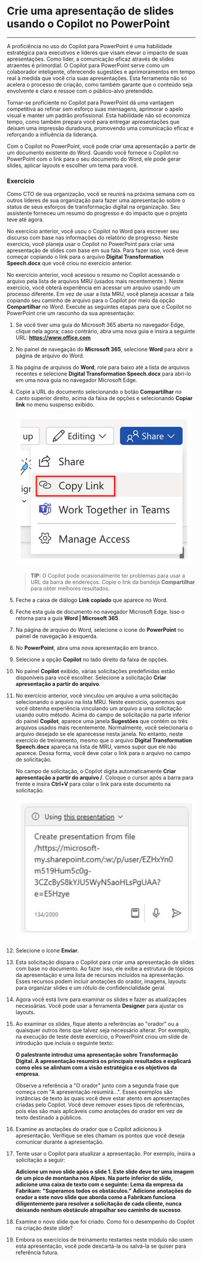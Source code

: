 
# Crie uma apresentação de slides usando o Copilot no PowerPoint
---
A proficiência no uso do Copilot para PowerPoint é uma habilidade estratégica para executivos e líderes que visam elevar o impacto de suas apresentações. Como líder, a comunicação eficaz através de slides atraentes é primordial. O Copilot para PowerPoint serve como um colaborador inteligente, oferecendo sugestões e aprimoramentos em tempo real à medida que você cria suas apresentações. Esta ferramenta não só acelera o processo de criação, como também garante que o conteúdo seja envolvente e claro e ressoe com o público-alvo pretendido.

Tornar-se proficiente no Copilot para PowerPoint dá uma vantagem competitiva ao refinar sem esforço suas mensagens, aprimorar o apelo visual e manter um padrão profissional. Esta habilidade não só economiza tempo, como também prepara você para entregar apresentações que deixam uma impressão duradoura, promovendo uma comunicação eficaz e reforçando a influência da liderança.

Com o Copilot no PowerPoint, você pode criar uma apresentação a partir de um documento existente do Word. Quando você fornece o Copilot no PowerPoint com o link para o seu documento do Word, ele pode gerar slides, aplicar layouts e escolher um tema para você.

### Exercício

Como CTO de sua organização, você se reunirá na próxima semana com os outros líderes de sua organização para fazer uma apresentação sobre o status de seus esforços de transformação digital na organização. Seu assistente forneceu um resumo do progresso e do impacto que o projeto teve até agora.

No exercício anterior, você usou o Copilot no Word para escrever seu discurso com base nas informações do relatório de progresso. Neste exercício, você planeja usar o Copilot no PowerPoint para criar uma apresentação de slides com base em sua fala. Para fazer isso, você deve começar copiando o link para o arquivo **Digital Transformation Speech.docx** que você criou no exercício anterior.

No exercício anterior, você acessou o resumo no Copilot acessando o arquivo pela lista de arquivos MRU (usados mais recentemente ). Neste exercício, você obterá experiência em acessar um arquivo usando um processo diferente. Em vez de usar a lista MRU, você planeja acessar a fala copiando seu caminho de arquivo para o Copilot por meio da opção **Compartilhar** no Word. Execute as seguintes etapas para que o Copilot no PowerPoint crie um rascunho da sua apresentação:

1.  Se você tiver uma guia do Microsoft 365 aberta no navegador Edge, clique nela agora; caso contrário, abra uma nova guia e insira a seguinte URL: **https://www.office.com**

2.  No painel de navegação do **Microsoft 365**, selecione **Word** para abrir a página de arquivo do Word.

3.  Na página de arquivos do **Word**, role para baixo até a lista de arquivos recentes e selecione **Digital Transformation Speech.docx** para abri-lo em uma nova guia no navegador Microsoft Edge.

4.  Copie a URL do documento selecionando o botão **Compartilhar** no canto superior direito, acima da faixa de opções e selecionando **Copiar link** no menu suspenso exibido.
    
    ![Captura de tela mostrando o menu Compartilhar e a opção Copiar link realçada.](../media/share-menu-with-copy-link-9fd1c60a.png)
    
    
     > **TIP:** O Copilot pode ocasionalmente ter problemas para usar a URL da barra de endereços. Copie o link da bandeja **Compartilhar** para obter melhores resultados.

5.  Feche a caixa de diálogo **Link copiado** que aparece no Word.

6.  Feche esta guia de documento no navegador Microsoft Edge. Isso o retorna para a guia **Word \| Microsoft 365**.

7.  Na página de arquivo do Word, selecione o ícone do **PowerPoint** no painel de navegação à esquerda.

8.  No **PowerPoint**, abra uma nova apresentação em branco.

9.  Selecione a opção **Copilot** no lado direito da faixa de opções.

10. No painel **Copilot** exibido, várias solicitações predefinidas estão disponíveis para você escolher. Selecione a solicitação **Criar apresentação a partir do arquivo**.

11. No exercício anterior, você vinculou um arquivo a uma solicitação selecionando o arquivo na lista MRU. Neste exercício, queremos que você obtenha experiência vinculando um arquivo a uma solicitação usando outro método. Acima do campo de solicitação na parte inferior do painel **Copilot**, aparece uma janela **Sugestões** que contém os três arquivos usados mais recentemente. Normalmente, você selecionaria o arquivo desejado se ele aparecesse nesta janela. No entanto, neste exercício de treinamento, mesmo que o arquivo **Digital Transformation Speech.docx** apareça na lista de MRU, vamos supor que ele não aparece. Dessa forma, você deve colar o link para o arquivo no campo de solicitação.
    
    No campo de solicitação, o Copilot digita automaticamente **Criar apresentação a partir do arquivo /**. Coloque o cursor após a barra para frente e insira **Ctrl+V** para colar o link para este documento na solicitação.
    
    ![Captura de tela mostrando o Copilot no campo de solicitação do PowerPoint com a solicitação Criar apresentação a partir do arquivo e o link para o arquivo.](../media/copilot-ppt-prompt-with-file-link-690f74ed.png)
    
12. Selecione o ícone **Enviar**.

13. Esta solicitação dispara o Copilot para criar uma apresentação de slides com base no documento. Ao fazer isso, ele exibe a estrutura de tópicos da apresentação e uma lista de recursos incluídos na apresentação. Esses recursos podem incluir anotações do orador, imagens, layouts para organizar slides e um rótulo de confidencialidade geral.

14. Agora você está livre para examinar os slides e fazer as atualizações necessárias. Você pode usar a ferramenta **Designer** para ajustar os layouts.

15. Ao examinar os slides, fique atento a referências ao "orador" ou a quaisquer outros itens que talvez seja necessário alterar. Por exemplo, na execução de teste deste exercício, o PowerPoint criou um slide de introdução que incluía o seguinte texto:
    
    **O palestrante introduz uma apresentação sobre Transformação Digital. A apresentação resumirá os principais resultados e explicará como eles se alinham com a visão estratégica e os objetivos da empresa**.
    
    Observe a referência a "O orador" junto com a segunda frase que começa com "A apresentação resumirá...". Esses exemplos são instâncias de texto às quais você deve estar atento em apresentações criadas pelo Copilot. Você deve remover esses tipos de referências, pois elas são mais aplicáveis como anotações do orador em vez de texto destinado a públicos.

16. Examine as anotações do orador que o Copilot adicionou à apresentação. Verifique se eles chamam os pontos que você deseja comunicar durante a apresentação.

17. Tente usar o Copilot para atualizar a apresentação. Por exemplo, insira a solicitação a seguir:
    
    **Adicione um novo slide após o slide 1. Este slide deve ter uma imagem de um pico de montanha nos Alpes. Na parte inferior do slide, adicione uma caixa de texto com o seguinte: Lema da empresa da Fabrikam: "Superamos todos os obstáculos." Adicione anotações do orador a este novo slide que aborda como a Fabrikam funciona diligentemente para resolver a solicitação de cada cliente, nunca deixando nenhum obstáculo atrapalhar seu caminho de sucesso**.

18. Examine o novo slide que foi criado. Como foi o desempenho do Copilot na criação deste slide?

19. Embora os exercícios de treinamento restantes neste módulo não usem esta apresentação, você pode descartá-la ou salvá-la se quiser para referência futura.
